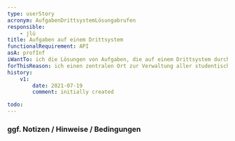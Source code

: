 ```yaml
---
type: userStory
acronym: AufgabenDrittsystemLösungabrufen
responsible:
    - jlü
title: Aufgaben auf einem Drittsystem
functionalRequirement: API
asA: profInf
iWantTo: ich die Lösungen von Aufgaben, die auf einem Drittsystem durchgeführt wurden, abrufen
forThisReason: ich einen zentralen Ort zur Verwaltung aller studentischen Lösungen habe und so eine Übersicht aller eingereichten Lösungen zur Verfügung habe
history:
    v1:
        date: 2021-07-19
        comment: initially created

todo:
---
```


### ggf. Notizen / Hinweise / Bedingungen

